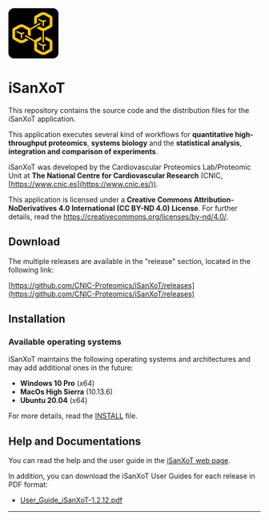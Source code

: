 <img src="app/app/assets/images/isanxot.png" width="100">

# iSanXoT

This repository contains the source code and the distribution files for the iSanXoT application.

This application executes several kind of workflows for **quantitative high-throughput proteomics**, **systems biology** and the **statistical analysis**, **integration and comparison of experiments**.

iSanXoT was developed by the Cardiovascular Proteomics Lab/Proteomic Unit at **The National Centre for Cardiovascular Research** (CNIC, [https://www.cnic.es](https://www.cnic.es/)).

This application is licensed under a **Creative Commons Attribution-NoDerivatives 4.0 International (CC BY-ND 4.0) License**. For further details, read the <a href="https://creativecommons.org/licenses/by-nd/4.0/" target="_blank">https://creativecommons.org/licenses/by-nd/4.0/</a>.


## Download 

The multiple releases are available in the "release" section, located in the following link:

[https://github.com/CNIC-Proteomics/iSanXoT/releases](https://github.com/CNIC-Proteomics/iSanXoT/releases)


## Installation

### Available operating systems

iSanXoT maintains the following operating systems and architectures and may add additional ones in the future:

+ **Windows 10 Pro** (x64)
+ **MacOs High Sierra** (10.13.6)
+ **Ubuntu 20.04** (x64)

For more details, read the <a href="https://cnic-proteomics.github.io/iSanXoT/#_Installation" target="_blank">INSTALL</a> file.

## Help and Documentations

You can read the help and the user guide in the <a href="https://cnic-proteomics.github.io/iSanXoT" target="_blank">iSanXoT web page</a>.

In addition, you can download the iSanXoT User Guides for each release in PDF format:

+ [User_Guide_iSanXoT-1.2.12.pdf](https://raw.githubusercontent.com/CNIC-Proteomics/iSanXoT/master/docs/user_guides/User_Guide_iSanXoT-1.2.12.pdf)

<!-- ## Presentations

You can download some presentations:

+ [Input_Adaptor_iSanXoT_1.0.X.pdf](https://github.com/CNIC-Proteomics/iSanXoT/wiki/docs/presentations/Input_Adaptor_iSanXoT_1.0.X.pdf) -->

---

<!-- ### [⇐ Previous](README.md) | [Next ⇒](1-environment.md) -->
